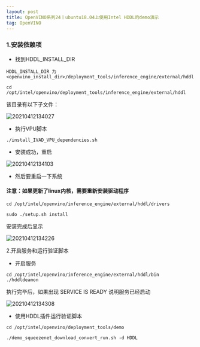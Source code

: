 ```yaml
---
layout: post
title: OpenVINO系列24丨ubuntu18.04上使用Intel HDDL的demo演示
tag: OpenVINO
---
```


### 1.安装依赖项

- 找到HDDL_INSTALL_DIR

```
HDDL_INSTALL_DIR 为 <openvino_install_dir>/deployment_tools/inference_engine/external/hddl

cd  /opt/intel/openvino/deployment_tools/inference_engine/external/hddl
```

该目录有以下子文件：

![20210412134027](https://cdn.jsdelivr.net/gh/luckykang/picture_bed/blogs_images/20210412134027.png)

- 执行VPU脚本

```
./install_IVAD_VPU_dependencies.sh
```
- 安装成功，重启

![20210412134103](https://cdn.jsdelivr.net/gh/luckykang/picture_bed/blogs_images/20210412134103.png)

- 然后要重启一下系统

#### 注意：如果更新了linux内核，需要重新安装驱动程序

```
cd /opt/intel/openvino/inference_engine/external/hddl/drivers

sudo ./setup.sh install
```

安装完成后显示

![20210412134226](https://cdn.jsdelivr.net/gh/luckykang/picture_bed/blogs_images/20210412134226.png)

2.开启服务和运行验证脚本

- 开启服务

```
cd /opt/intel/openvino/inference_engine/external/hddl/bin 
./hddldeamon
```

执行完毕后，如果出现 SERVICE IS READY 说明服务已经启动

![20210412134308](https://cdn.jsdelivr.net/gh/luckykang/picture_bed/blogs_images/20210412134308.png)

- 使用HDDL插件运行验证脚本

```
cd /opt/intel/openvino/deployment_tools/demo

./demo_squeezenet_download_convert_run.sh -d HDDL
```

